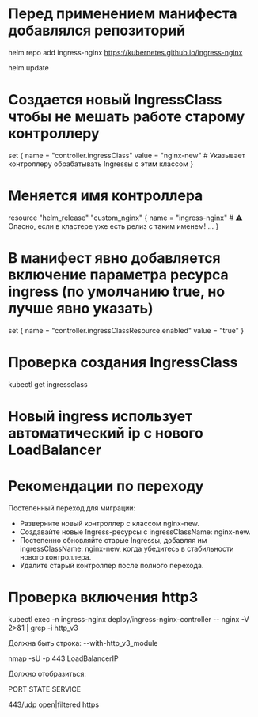 # Перед применением манифеста добавлялся репозиторий
helm repo add ingress-nginx https://kubernetes.github.io/ingress-nginx

helm update

# Создается новый IngressClass чтобы не мешать работе старому контроллеру
set {
  name  = "controller.ingressClass"
  value = "nginx-new"  # Указывает контроллеру обрабатывать Ingressы с этим классом
}

# Меняется имя контроллера
resource "helm_release" "custom_nginx" {
  name       = "ingress-nginx"  # ⚠️ Опасно, если в кластере уже есть релиз с таким именем!
  ...
}

# В манифест явно добавляется включение параметра ресурса ingress (по умолчанию true, но лучше явно указать)
set {
  name  = "controller.ingressClassResource.enabled"
  value = "true"
}

# Проверка создания IngressClass
kubectl get ingressclass

# Новый ingress использует автоматический ip с нового LoadBalancer

# Рекомендации по переходу
Постепенный переход для миграции:
- Разверните новый контроллер с классом nginx-new.
- Создавайте новые Ingress-ресурсы с ingressClassName: nginx-new.
- Постепенно обновляйте старые Ingressы, добавляя им ingressClassName: nginx-new, когда убедитесь в стабильности нового контроллера.
- Удалите старый контроллер после полного перехода.

# Проверка включения http3
kubectl exec -n ingress-nginx deploy/ingress-nginx-controller -- nginx -V 2>&1 | grep -i http_v3

Должна быть строка: --with-http_v3_module

nmap -sU -p 443 LoadBalancerIP

Должно отобразиться:

PORT    STATE         SERVICE

443/udp open|filtered https
